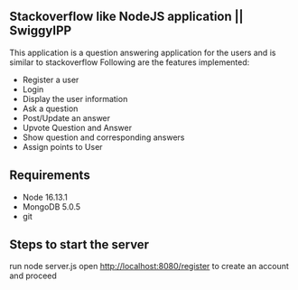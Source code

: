 ## Stackoverflow like NodeJS application || SwiggyIPP

This application is a question answering application for the users and is similar to stackoverflow
Following are the features implemented:
* Register a user
* Login
* Display the user information
* Ask a question
* Post/Update an answer
* Upvote Question and Answer
* Show question and corresponding answers
* Assign points to User 

## Requirements

* Node 16.13.1
* MongoDB 5.0.5
* git

## Steps to start the server
run node server.js
open [http://localhost:8080/register](http://localhost:8080/register) to create an account and proceed

